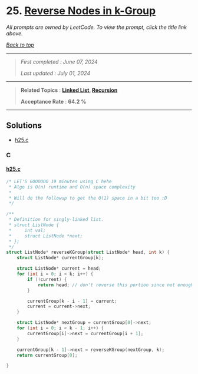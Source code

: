 # 25. [Reverse Nodes in k-Group](<https://leetcode.com/problems/reverse-nodes-in-k-group>)

*All prompts are owned by LeetCode. To view the prompt, click the title link above.*

*[Back to top](<../README.md>)*

------

> *First completed : June 07, 2024*
>
> *Last updated : July 01, 2024*

------

> **Related Topics** : **[Linked List](<by_topic/Linked List.md>), [Recursion](<by_topic/Recursion.md>)**
>
> **Acceptance Rate** : **64.2 %**

------

## Solutions

- [h25.c](<../my-submissions/h25.c>)
### C
#### [h25.c](<../my-submissions/h25.c>)
```C
/* LET'S GOOOOOO 19 minutes using C hehe
 * Algo is O(n) runtime and O(n) space complexity
 * 
 * Will do the followup to get the O(1) space in a bit too :D
 */

/**
 * Definition for singly-linked list.
 * struct ListNode {
 *     int val;
 *     struct ListNode *next;
 * };
 */
struct ListNode* reverseKGroup(struct ListNode* head, int k) {
    struct ListNode* currentGroup[k];

    struct ListNode* current = head;
    for (int i = 0; i < k; i++) {
        if (!current) {
            return head; // don't reverse this portion since not enough vals
        }

        currentGroup[k - i - 1] = current;
        current = current->next;
    }

    struct ListNode* nextGroup = currentGroup[0]->next;
    for (int i = 0; i < k - 1; i++) {
        currentGroup[i]->next = currentGroup[i + 1];
    }

    currentGroup[k - 1]->next = reverseKGroup(nextGroup, k);
    return currentGroup[0];

}
```

